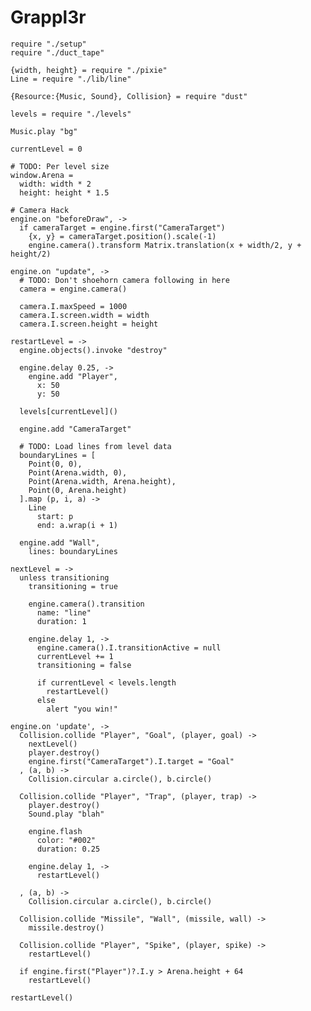 Grappl3r
========

    require "./setup"
    require "./duct_tape"

    {width, height} = require "./pixie"
    Line = require "./lib/line"

    {Resource:{Music, Sound}, Collision} = require "dust"

    levels = require "./levels"

    Music.play "bg"

    currentLevel = 0

    # TODO: Per level size
    window.Arena =
      width: width * 2
      height: height * 1.5

    # Camera Hack
    engine.on "beforeDraw", ->
      if cameraTarget = engine.first("CameraTarget")
        {x, y} = cameraTarget.position().scale(-1)
        engine.camera().transform Matrix.translation(x + width/2, y + height/2)

    engine.on "update", ->
      # TODO: Don't shoehorn camera following in here
      camera = engine.camera()

      camera.I.maxSpeed = 1000
      camera.I.screen.width = width
      camera.I.screen.height = height

    restartLevel = ->
      engine.objects().invoke "destroy"

      engine.delay 0.25, ->
        engine.add "Player",
          x: 50
          y: 50

      levels[currentLevel]()

      engine.add "CameraTarget"

      # TODO: Load lines from level data
      boundaryLines = [
        Point(0, 0),
        Point(Arena.width, 0),
        Point(Arena.width, Arena.height),
        Point(0, Arena.height)
      ].map (p, i, a) ->
        Line
          start: p
          end: a.wrap(i + 1)

      engine.add "Wall",
        lines: boundaryLines

    nextLevel = ->
      unless transitioning
        transitioning = true

        engine.camera().transition
          name: "line"
          duration: 1

        engine.delay 1, ->
          engine.camera().I.transitionActive = null
          currentLevel += 1
          transitioning = false

          if currentLevel < levels.length
            restartLevel()
          else
            alert "you win!"

    engine.on 'update', ->
      Collision.collide "Player", "Goal", (player, goal) ->
        nextLevel()
        player.destroy()
        engine.first("CameraTarget").I.target = "Goal"
      , (a, b) ->
        Collision.circular a.circle(), b.circle()

      Collision.collide "Player", "Trap", (player, trap) ->
        player.destroy()
        Sound.play "blah"

        engine.flash
          color: "#002"
          duration: 0.25

        engine.delay 1, ->
          restartLevel()

      , (a, b) ->
        Collision.circular a.circle(), b.circle()

      Collision.collide "Missile", "Wall", (missile, wall) ->
        missile.destroy()

      Collision.collide "Player", "Spike", (player, spike) ->
        restartLevel()

      if engine.first("Player")?.I.y > Arena.height + 64
        restartLevel()

    restartLevel()
